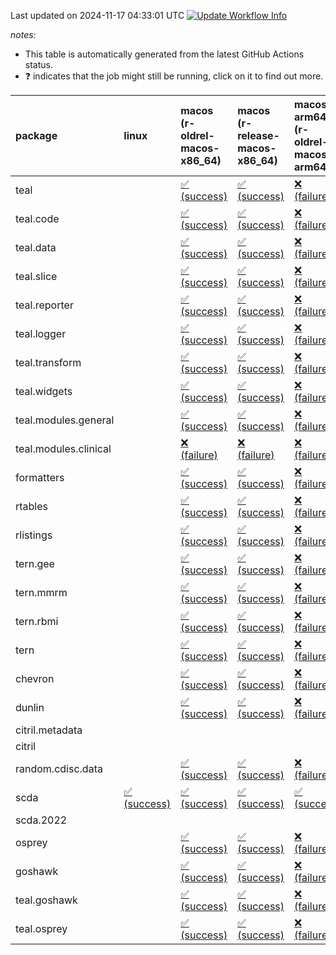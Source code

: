 Last updated on 2024-11-17 04:33:01 UTC [![Update Workflow
Info](https://github.com/averissimo/verdepcheck-status/actions/workflows/update.yaml/badge.svg)](https://github.com/averissimo/verdepcheck-status/actions/workflows/update.yaml)

*notes:*

-   This table is automatically generated from the latest GitHub Actions
    status.
-   ❓ indicates that the job might still be running, click on it to
    find out more.

<table style="width:100%;">
<colgroup>
<col style="width: 1%" />
<col style="width: 6%" />
<col style="width: 7%" />
<col style="width: 7%" />
<col style="width: 7%" />
<col style="width: 7%" />
<col style="width: 7%" />
<col style="width: 7%" />
<col style="width: 7%" />
<col style="width: 7%" />
<col style="width: 7%" />
<col style="width: 7%" />
<col style="width: 7%" />
<col style="width: 7%" />
</colgroup>
<thead>
<tr class="header">
<th style="text-align: left;">package</th>
<th style="text-align: left;">linux</th>
<th style="text-align: left;">macos (r-oldrel-macos-x86_64)</th>
<th style="text-align: left;">macos (r-release-macos-x86_64)</th>
<th style="text-align: left;">macos-arm64 (r-oldrel-macos-arm64)</th>
<th style="text-align: left;">macos-arm64 (r-release-macos-arm64)</th>
<th style="text-align: left;">nosuggests</th>
<th style="text-align: left;">ubuntu-clang</th>
<th style="text-align: left;">ubuntu-gcc12</th>
<th style="text-align: left;">ubuntu-next</th>
<th style="text-align: left;">ubuntu-release</th>
<th style="text-align: left;">windows (r-devel-windows-x86_64)</th>
<th style="text-align: left;">windows (r-oldrel-windows-x86_64)</th>
<th style="text-align: left;">windows (r-release-windows-x86_64)</th>
</tr>
</thead>
<tbody>
<tr class="odd">
<td style="text-align: left;">teal</td>
<td style="text-align: left;"></td>
<td
style="text-align: left;"><a href="https://github.com/insightsengineering/teal/actions/runs/11875707450/job/33093226869">✅
(success)</a></td>
<td
style="text-align: left;"><a href="https://github.com/insightsengineering/teal/actions/runs/11875707450/job/33093226512">✅
(success)</a></td>
<td
style="text-align: left;"><a href="https://github.com/insightsengineering/teal/actions/runs/11875707450/job/33093226764">❌
(failure)</a></td>
<td
style="text-align: left;"><a href="https://github.com/insightsengineering/teal/actions/runs/11875707450/job/33093226369">❌
(failure)</a></td>
<td
style="text-align: left;"><a href="https://github.com/insightsengineering/teal/actions/runs/11875707450/job/33093227269">❌
(failure)</a></td>
<td
style="text-align: left;"><a href="https://github.com/insightsengineering/teal/actions/runs/11875707450/job/33093226278">❌
(failure)</a></td>
<td
style="text-align: left;"><a href="https://github.com/insightsengineering/teal/actions/runs/11875707450/job/33093226440">❌
(failure)</a></td>
<td
style="text-align: left;"><a href="https://github.com/insightsengineering/teal/actions/runs/11875707450/job/33093226707">✅
(success)</a></td>
<td
style="text-align: left;"><a href="https://github.com/insightsengineering/teal/actions/runs/11875707450/job/33093226818">✅
(success)</a></td>
<td
style="text-align: left;"><a href="https://github.com/insightsengineering/teal/actions/runs/11875707450/job/33093226115">✅
(success)</a></td>
<td
style="text-align: left;"><a href="https://github.com/insightsengineering/teal/actions/runs/11875707450/job/33093227125">✅
(success)</a></td>
<td
style="text-align: left;"><a href="https://github.com/insightsengineering/teal/actions/runs/11875707450/job/33093226650">✅
(success)</a></td>
</tr>
<tr class="even">
<td style="text-align: left;">teal.code</td>
<td style="text-align: left;"></td>
<td
style="text-align: left;"><a href="https://github.com/insightsengineering/teal.code/actions/runs/11875717062/job/33093248725">✅
(success)</a></td>
<td
style="text-align: left;"><a href="https://github.com/insightsengineering/teal.code/actions/runs/11875717062/job/33093248160">✅
(success)</a></td>
<td
style="text-align: left;"><a href="https://github.com/insightsengineering/teal.code/actions/runs/11875717062/job/33093248621">❌
(failure)</a></td>
<td
style="text-align: left;"><a href="https://github.com/insightsengineering/teal.code/actions/runs/11875717062/job/33093247955">❌
(failure)</a></td>
<td
style="text-align: left;"><a href="https://github.com/insightsengineering/teal.code/actions/runs/11875717062/job/33093249305">✅
(success)</a></td>
<td
style="text-align: left;"><a href="https://github.com/insightsengineering/teal.code/actions/runs/11875717062/job/33093247713">✅
(success)</a></td>
<td
style="text-align: left;"><a href="https://github.com/insightsengineering/teal.code/actions/runs/11875717062/job/33093248062">✅
(success)</a></td>
<td
style="text-align: left;"><a href="https://github.com/insightsengineering/teal.code/actions/runs/11875717062/job/33093248540">✅
(success)</a></td>
<td
style="text-align: left;"><a href="https://github.com/insightsengineering/teal.code/actions/runs/11875717062/job/33093248827">✅
(success)</a></td>
<td
style="text-align: left;"><a href="https://github.com/insightsengineering/teal.code/actions/runs/11875717062/job/33093247484">✅
(success)</a></td>
<td
style="text-align: left;"><a href="https://github.com/insightsengineering/teal.code/actions/runs/11875717062/job/33093249198">✅
(success)</a></td>
<td
style="text-align: left;"><a href="https://github.com/insightsengineering/teal.code/actions/runs/11875717062/job/33093248398">✅
(success)</a></td>
</tr>
<tr class="odd">
<td style="text-align: left;">teal.data</td>
<td style="text-align: left;"></td>
<td
style="text-align: left;"><a href="https://github.com/insightsengineering/teal.data/actions/runs/11875710369/job/33093233336">✅
(success)</a></td>
<td
style="text-align: left;"><a href="https://github.com/insightsengineering/teal.data/actions/runs/11875710369/job/33093232721">✅
(success)</a></td>
<td
style="text-align: left;"><a href="https://github.com/insightsengineering/teal.data/actions/runs/11875710369/job/33093233069">❌
(failure)</a></td>
<td
style="text-align: left;"><a href="https://github.com/insightsengineering/teal.data/actions/runs/11875710369/job/33093232535">❌
(failure)</a></td>
<td
style="text-align: left;"><a href="https://github.com/insightsengineering/teal.data/actions/runs/11875710369/job/33093233407">✅
(success)</a></td>
<td
style="text-align: left;"><a href="https://github.com/insightsengineering/teal.data/actions/runs/11875710369/job/33093231982">✅
(success)</a></td>
<td
style="text-align: left;"><a href="https://github.com/insightsengineering/teal.data/actions/runs/11875710369/job/33093232320">✅
(success)</a></td>
<td
style="text-align: left;"><a href="https://github.com/insightsengineering/teal.data/actions/runs/11875710369/job/33093232818">✅
(success)</a></td>
<td
style="text-align: left;"><a href="https://github.com/insightsengineering/teal.data/actions/runs/11875710369/job/33093232971">✅
(success)</a></td>
<td
style="text-align: left;"><a href="https://github.com/insightsengineering/teal.data/actions/runs/11875710369/job/33093232244">✅
(success)</a></td>
<td
style="text-align: left;"><a href="https://github.com/insightsengineering/teal.data/actions/runs/11875710369/job/33093233479">✅
(success)</a></td>
<td
style="text-align: left;"><a href="https://github.com/insightsengineering/teal.data/actions/runs/11875710369/job/33093232886">✅
(success)</a></td>
</tr>
<tr class="even">
<td style="text-align: left;">teal.slice</td>
<td style="text-align: left;"></td>
<td
style="text-align: left;"><a href="https://github.com/insightsengineering/teal.slice/actions/runs/11875714213/job/33093243134">✅
(success)</a></td>
<td
style="text-align: left;"><a href="https://github.com/insightsengineering/teal.slice/actions/runs/11875714213/job/33093242704">✅
(success)</a></td>
<td
style="text-align: left;"><a href="https://github.com/insightsengineering/teal.slice/actions/runs/11875714213/job/33093242999">❌
(failure)</a></td>
<td
style="text-align: left;"><a href="https://github.com/insightsengineering/teal.slice/actions/runs/11875714213/job/33093242511">❌
(failure)</a></td>
<td
style="text-align: left;"><a href="https://github.com/insightsengineering/teal.slice/actions/runs/11875714213/job/33093243201">❌
(failure)</a></td>
<td
style="text-align: left;"><a href="https://github.com/insightsengineering/teal.slice/actions/runs/11875714213/job/33093242004">❌
(failure)</a></td>
<td
style="text-align: left;"><a href="https://github.com/insightsengineering/teal.slice/actions/runs/11875714213/job/33093242424">❌
(failure)</a></td>
<td
style="text-align: left;"><a href="https://github.com/insightsengineering/teal.slice/actions/runs/11875714213/job/33093242776">✅
(success)</a></td>
<td
style="text-align: left;"><a href="https://github.com/insightsengineering/teal.slice/actions/runs/11875714213/job/33093242928">✅
(success)</a></td>
<td
style="text-align: left;"><a href="https://github.com/insightsengineering/teal.slice/actions/runs/11875714213/job/33093242324">❌
(failure)</a></td>
<td
style="text-align: left;"><a href="https://github.com/insightsengineering/teal.slice/actions/runs/11875714213/job/33093243249">❌
(failure)</a></td>
<td
style="text-align: left;"><a href="https://github.com/insightsengineering/teal.slice/actions/runs/11875714213/job/33093242861">❌
(failure)</a></td>
</tr>
<tr class="odd">
<td style="text-align: left;">teal.reporter</td>
<td style="text-align: left;"></td>
<td
style="text-align: left;"><a href="https://github.com/insightsengineering/teal.reporter/actions/runs/11875711184/job/33093234637">✅
(success)</a></td>
<td
style="text-align: left;"><a href="https://github.com/insightsengineering/teal.reporter/actions/runs/11875711184/job/33093234322">✅
(success)</a></td>
<td
style="text-align: left;"><a href="https://github.com/insightsengineering/teal.reporter/actions/runs/11875711184/job/33093234545">❌
(failure)</a></td>
<td
style="text-align: left;"><a href="https://github.com/insightsengineering/teal.reporter/actions/runs/11875711184/job/33093234216">❌
(failure)</a></td>
<td
style="text-align: left;"><a href="https://github.com/insightsengineering/teal.reporter/actions/runs/11875711184/job/33093234599">✅
(success)</a></td>
<td
style="text-align: left;"><a href="https://github.com/insightsengineering/teal.reporter/actions/runs/11875711184/job/33093233728">✅
(success)</a></td>
<td
style="text-align: left;"><a href="https://github.com/insightsengineering/teal.reporter/actions/runs/11875711184/job/33093233964">✅
(success)</a></td>
<td
style="text-align: left;"><a href="https://github.com/insightsengineering/teal.reporter/actions/runs/11875711184/job/33093234277">✅
(success)</a></td>
<td
style="text-align: left;"><a href="https://github.com/insightsengineering/teal.reporter/actions/runs/11875711184/job/33093234367">✅
(success)</a></td>
<td
style="text-align: left;"><a href="https://github.com/insightsengineering/teal.reporter/actions/runs/11875711184/job/33093234073">✅
(success)</a></td>
<td
style="text-align: left;"><a href="https://github.com/insightsengineering/teal.reporter/actions/runs/11875711184/job/33093234753">✅
(success)</a></td>
<td
style="text-align: left;"><a href="https://github.com/insightsengineering/teal.reporter/actions/runs/11875711184/job/33093234434">✅
(success)</a></td>
</tr>
<tr class="even">
<td style="text-align: left;">teal.logger</td>
<td style="text-align: left;"></td>
<td
style="text-align: left;"><a href="https://github.com/insightsengineering/teal.logger/actions/runs/11875707980/job/33093227647">✅
(success)</a></td>
<td
style="text-align: left;"><a href="https://github.com/insightsengineering/teal.logger/actions/runs/11875707980/job/33093227365">✅
(success)</a></td>
<td
style="text-align: left;"><a href="https://github.com/insightsengineering/teal.logger/actions/runs/11875707980/job/33093227553">❌
(failure)</a></td>
<td
style="text-align: left;"><a href="https://github.com/insightsengineering/teal.logger/actions/runs/11875707980/job/33093227250">❌
(failure)</a></td>
<td
style="text-align: left;"><a href="https://github.com/insightsengineering/teal.logger/actions/runs/11875707980/job/33093227856">✅
(success)</a></td>
<td
style="text-align: left;"><a href="https://github.com/insightsengineering/teal.logger/actions/runs/11875707980/job/33093227187">✅
(success)</a></td>
<td
style="text-align: left;"><a href="https://github.com/insightsengineering/teal.logger/actions/runs/11875707980/job/33093227307">✅
(success)</a></td>
<td
style="text-align: left;"><a href="https://github.com/insightsengineering/teal.logger/actions/runs/11875707980/job/33093227504">✅
(success)</a></td>
<td
style="text-align: left;"><a href="https://github.com/insightsengineering/teal.logger/actions/runs/11875707980/job/33093227590">✅
(success)</a></td>
<td
style="text-align: left;"><a href="https://github.com/insightsengineering/teal.logger/actions/runs/11875707980/job/33093227017">✅
(success)</a></td>
<td
style="text-align: left;"><a href="https://github.com/insightsengineering/teal.logger/actions/runs/11875707980/job/33093227782">✅
(success)</a></td>
<td
style="text-align: left;"><a href="https://github.com/insightsengineering/teal.logger/actions/runs/11875707980/job/33093227461">✅
(success)</a></td>
</tr>
<tr class="odd">
<td style="text-align: left;">teal.transform</td>
<td style="text-align: left;"></td>
<td
style="text-align: left;"><a href="https://github.com/insightsengineering/teal.transform/actions/runs/11875711755/job/33093236591">✅
(success)</a></td>
<td
style="text-align: left;"><a href="https://github.com/insightsengineering/teal.transform/actions/runs/11875711755/job/33093236263">✅
(success)</a></td>
<td
style="text-align: left;"><a href="https://github.com/insightsengineering/teal.transform/actions/runs/11875711755/job/33093236442">❌
(failure)</a></td>
<td
style="text-align: left;"><a href="https://github.com/insightsengineering/teal.transform/actions/runs/11875711755/job/33093236173">❌
(failure)</a></td>
<td
style="text-align: left;"><a href="https://github.com/insightsengineering/teal.transform/actions/runs/11875711755/job/33093236528">✅
(success)</a></td>
<td
style="text-align: left;"><a href="https://github.com/insightsengineering/teal.transform/actions/runs/11875711755/job/33093235896">✅
(success)</a></td>
<td
style="text-align: left;"><a href="https://github.com/insightsengineering/teal.transform/actions/runs/11875711755/job/33093236119">✅
(success)</a></td>
<td
style="text-align: left;"><a href="https://github.com/insightsengineering/teal.transform/actions/runs/11875711755/job/33093236299">✅
(success)</a></td>
<td
style="text-align: left;"><a href="https://github.com/insightsengineering/teal.transform/actions/runs/11875711755/job/33093236384">✅
(success)</a></td>
<td
style="text-align: left;"><a href="https://github.com/insightsengineering/teal.transform/actions/runs/11875711755/job/33093236068">✅
(success)</a></td>
<td
style="text-align: left;"><a href="https://github.com/insightsengineering/teal.transform/actions/runs/11875711755/job/33093236641">✅
(success)</a></td>
<td
style="text-align: left;"><a href="https://github.com/insightsengineering/teal.transform/actions/runs/11875711755/job/33093236347">✅
(success)</a></td>
</tr>
<tr class="even">
<td style="text-align: left;">teal.widgets</td>
<td style="text-align: left;"></td>
<td
style="text-align: left;"><a href="https://github.com/insightsengineering/teal.widgets/actions/runs/11875719502/job/33093274385">✅
(success)</a></td>
<td
style="text-align: left;"><a href="https://github.com/insightsengineering/teal.widgets/actions/runs/11875719502/job/33093273704">✅
(success)</a></td>
<td
style="text-align: left;"><a href="https://github.com/insightsengineering/teal.widgets/actions/runs/11875719502/job/33093274177">❌
(failure)</a></td>
<td
style="text-align: left;"><a href="https://github.com/insightsengineering/teal.widgets/actions/runs/11875719502/job/33093273526">❌
(failure)</a></td>
<td
style="text-align: left;"><a href="https://github.com/insightsengineering/teal.widgets/actions/runs/11875719502/job/33093274762">✅
(success)</a></td>
<td
style="text-align: left;"><a href="https://github.com/insightsengineering/teal.widgets/actions/runs/11875719502/job/33093273619">✅
(success)</a></td>
<td
style="text-align: left;"><a href="https://github.com/insightsengineering/teal.widgets/actions/runs/11875719502/job/33093273803">✅
(success)</a></td>
<td
style="text-align: left;"><a href="https://github.com/insightsengineering/teal.widgets/actions/runs/11875719502/job/33093274291">✅
(success)</a></td>
<td
style="text-align: left;"><a href="https://github.com/insightsengineering/teal.widgets/actions/runs/11875719502/job/33093274477">✅
(success)</a></td>
<td
style="text-align: left;"><a href="https://github.com/insightsengineering/teal.widgets/actions/runs/11875719502/job/33093273277">✅
(success)</a></td>
<td
style="text-align: left;"><a href="https://github.com/insightsengineering/teal.widgets/actions/runs/11875719502/job/33093274573">✅
(success)</a></td>
<td
style="text-align: left;"><a href="https://github.com/insightsengineering/teal.widgets/actions/runs/11875719502/job/33093273975">✅
(success)</a></td>
</tr>
<tr class="odd">
<td style="text-align: left;">teal.modules.general</td>
<td style="text-align: left;"></td>
<td
style="text-align: left;"><a href="https://github.com/insightsengineering/teal.modules.general/actions/runs/11875707467/job/33093226952">✅
(success)</a></td>
<td
style="text-align: left;"><a href="https://github.com/insightsengineering/teal.modules.general/actions/runs/11875707467/job/33093226648">✅
(success)</a></td>
<td
style="text-align: left;"><a href="https://github.com/insightsengineering/teal.modules.general/actions/runs/11875707467/job/33093226836">❌
(failure)</a></td>
<td
style="text-align: left;"><a href="https://github.com/insightsengineering/teal.modules.general/actions/runs/11875707467/job/33093226533">❌
(failure)</a></td>
<td
style="text-align: left;"><a href="https://github.com/insightsengineering/teal.modules.general/actions/runs/11875707467/job/33093227114">✅
(success)</a></td>
<td
style="text-align: left;"><a href="https://github.com/insightsengineering/teal.modules.general/actions/runs/11875707467/job/33093226478">✅
(success)</a></td>
<td
style="text-align: left;"><a href="https://github.com/insightsengineering/teal.modules.general/actions/runs/11875707467/job/33093226597">✅
(success)</a></td>
<td
style="text-align: left;"><a href="https://github.com/insightsengineering/teal.modules.general/actions/runs/11875707467/job/33093226796">✅
(success)</a></td>
<td
style="text-align: left;"><a href="https://github.com/insightsengineering/teal.modules.general/actions/runs/11875707467/job/33093226884">✅
(success)</a></td>
<td
style="text-align: left;"><a href="https://github.com/insightsengineering/teal.modules.general/actions/runs/11875707467/job/33093226316">✅
(success)</a></td>
<td
style="text-align: left;"><a href="https://github.com/insightsengineering/teal.modules.general/actions/runs/11875707467/job/33093227070">✅
(success)</a></td>
<td
style="text-align: left;"><a href="https://github.com/insightsengineering/teal.modules.general/actions/runs/11875707467/job/33093226744">✅
(success)</a></td>
</tr>
<tr class="even">
<td style="text-align: left;">teal.modules.clinical</td>
<td style="text-align: left;"></td>
<td
style="text-align: left;"><a href="https://github.com/insightsengineering/teal.modules.clinical/actions/runs/11875715833/job/33093245588">❌
(failure)</a></td>
<td
style="text-align: left;"><a href="https://github.com/insightsengineering/teal.modules.clinical/actions/runs/11875715833/job/33093245263">❌
(failure)</a></td>
<td
style="text-align: left;"><a href="https://github.com/insightsengineering/teal.modules.clinical/actions/runs/11875715833/job/33093245460">❌
(failure)</a></td>
<td
style="text-align: left;"><a href="https://github.com/insightsengineering/teal.modules.clinical/actions/runs/11875715833/job/33093245146">❌
(failure)</a></td>
<td
style="text-align: left;"><a href="https://github.com/insightsengineering/teal.modules.clinical/actions/runs/11875715833/job/33093245647">❌
(failure)</a></td>
<td
style="text-align: left;"><a href="https://github.com/insightsengineering/teal.modules.clinical/actions/runs/11875715833/job/33093244894">❌
(failure)</a></td>
<td
style="text-align: left;"><a href="https://github.com/insightsengineering/teal.modules.clinical/actions/runs/11875715833/job/33093245088">❌
(failure)</a></td>
<td
style="text-align: left;"><a href="https://github.com/insightsengineering/teal.modules.clinical/actions/runs/11875715833/job/33093245311">❌
(failure)</a></td>
<td
style="text-align: left;"><a href="https://github.com/insightsengineering/teal.modules.clinical/actions/runs/11875715833/job/33093245413">❌
(failure)</a></td>
<td
style="text-align: left;"><a href="https://github.com/insightsengineering/teal.modules.clinical/actions/runs/11875715833/job/33093245031">❌
(failure)</a></td>
<td
style="text-align: left;"><a href="https://github.com/insightsengineering/teal.modules.clinical/actions/runs/11875715833/job/33093245779">❌
(failure)</a></td>
<td
style="text-align: left;"><a href="https://github.com/insightsengineering/teal.modules.clinical/actions/runs/11875715833/job/33093245367">❌
(failure)</a></td>
</tr>
<tr class="odd">
<td style="text-align: left;">formatters</td>
<td style="text-align: left;"></td>
<td
style="text-align: left;"><a href="https://github.com/insightsengineering/formatters/actions/runs/11875714955/job/33093243799">✅
(success)</a></td>
<td
style="text-align: left;"><a href="https://github.com/insightsengineering/formatters/actions/runs/11875714955/job/33093243487">✅
(success)</a></td>
<td
style="text-align: left;"><a href="https://github.com/insightsengineering/formatters/actions/runs/11875714955/job/33093243697">❌
(failure)</a></td>
<td
style="text-align: left;"><a href="https://github.com/insightsengineering/formatters/actions/runs/11875714955/job/33093243393">❌
(failure)</a></td>
<td
style="text-align: left;"><a href="https://github.com/insightsengineering/formatters/actions/runs/11875714955/job/33093243934">✅
(success)</a></td>
<td
style="text-align: left;"><a href="https://github.com/insightsengineering/formatters/actions/runs/11875714955/job/33093243340">✅
(success)</a></td>
<td
style="text-align: left;"><a href="https://github.com/insightsengineering/formatters/actions/runs/11875714955/job/33093243439">✅
(success)</a></td>
<td
style="text-align: left;"><a href="https://github.com/insightsengineering/formatters/actions/runs/11875714955/job/33093243655">✅
(success)</a></td>
<td
style="text-align: left;"><a href="https://github.com/insightsengineering/formatters/actions/runs/11875714955/job/33093243747">✅
(success)</a></td>
<td
style="text-align: left;"><a href="https://github.com/insightsengineering/formatters/actions/runs/11875714955/job/33093243170">✅
(success)</a></td>
<td
style="text-align: left;"><a href="https://github.com/insightsengineering/formatters/actions/runs/11875714955/job/33093243885">✅
(success)</a></td>
<td
style="text-align: left;"><a href="https://github.com/insightsengineering/formatters/actions/runs/11875714955/job/33093243602">✅
(success)</a></td>
</tr>
<tr class="even">
<td style="text-align: left;">rtables</td>
<td style="text-align: left;"></td>
<td
style="text-align: left;"><a href="https://github.com/insightsengineering/rtables/actions/runs/11875707860/job/33093227822">✅
(success)</a></td>
<td
style="text-align: left;"><a href="https://github.com/insightsengineering/rtables/actions/runs/11875707860/job/33093227481">✅
(success)</a></td>
<td
style="text-align: left;"><a href="https://github.com/insightsengineering/rtables/actions/runs/11875707860/job/33093227732">❌
(failure)</a></td>
<td
style="text-align: left;"><a href="https://github.com/insightsengineering/rtables/actions/runs/11875707860/job/33093227434">❌
(failure)</a></td>
<td
style="text-align: left;"><a href="https://github.com/insightsengineering/rtables/actions/runs/11875707860/job/33093227945">❌
(failure)</a></td>
<td
style="text-align: left;"><a href="https://github.com/insightsengineering/rtables/actions/runs/11875707860/job/33093227384">✅
(success)</a></td>
<td
style="text-align: left;"><a href="https://github.com/insightsengineering/rtables/actions/runs/11875707860/job/33093227527">✅
(success)</a></td>
<td
style="text-align: left;"><a href="https://github.com/insightsengineering/rtables/actions/runs/11875707860/job/33093227678">✅
(success)</a></td>
<td
style="text-align: left;"><a href="https://github.com/insightsengineering/rtables/actions/runs/11875707860/job/33093227777">✅
(success)</a></td>
<td
style="text-align: left;"><a href="https://github.com/insightsengineering/rtables/actions/runs/11875707860/job/33093227222">✅
(success)</a></td>
<td
style="text-align: left;"><a href="https://github.com/insightsengineering/rtables/actions/runs/11875707860/job/33093227904">✅
(success)</a></td>
<td
style="text-align: left;"><a href="https://github.com/insightsengineering/rtables/actions/runs/11875707860/job/33093227630">✅
(success)</a></td>
</tr>
<tr class="odd">
<td style="text-align: left;">rlistings</td>
<td style="text-align: left;"></td>
<td
style="text-align: left;"><a href="https://github.com/insightsengineering/rlistings/actions/runs/11875711260/job/33093234618">✅
(success)</a></td>
<td
style="text-align: left;"><a href="https://github.com/insightsengineering/rlistings/actions/runs/11875711260/job/33093234286">✅
(success)</a></td>
<td
style="text-align: left;"><a href="https://github.com/insightsengineering/rlistings/actions/runs/11875711260/job/33093234505">❌
(failure)</a></td>
<td
style="text-align: left;"><a href="https://github.com/insightsengineering/rlistings/actions/runs/11875711260/job/33093234155">❌
(failure)</a></td>
<td
style="text-align: left;"><a href="https://github.com/insightsengineering/rlistings/actions/runs/11875711260/job/33093234788">✅
(success)</a></td>
<td
style="text-align: left;"><a href="https://github.com/insightsengineering/rlistings/actions/runs/11875711260/job/33093234083">✅
(success)</a></td>
<td
style="text-align: left;"><a href="https://github.com/insightsengineering/rlistings/actions/runs/11875711260/job/33093234225">✅
(success)</a></td>
<td
style="text-align: left;"><a href="https://github.com/insightsengineering/rlistings/actions/runs/11875711260/job/33093234466">✅
(success)</a></td>
<td
style="text-align: left;"><a href="https://github.com/insightsengineering/rlistings/actions/runs/11875711260/job/33093234560">✅
(success)</a></td>
<td
style="text-align: left;"><a href="https://github.com/insightsengineering/rlistings/actions/runs/11875711260/job/33093233846">✅
(success)</a></td>
<td
style="text-align: left;"><a href="https://github.com/insightsengineering/rlistings/actions/runs/11875711260/job/33093234733">✅
(success)</a></td>
<td
style="text-align: left;"><a href="https://github.com/insightsengineering/rlistings/actions/runs/11875711260/job/33093234409">✅
(success)</a></td>
</tr>
<tr class="even">
<td style="text-align: left;">tern.gee</td>
<td style="text-align: left;"></td>
<td
style="text-align: left;"><a href="https://github.com/insightsengineering/tern.gee/actions/runs/11875715239/job/33093243975">✅
(success)</a></td>
<td
style="text-align: left;"><a href="https://github.com/insightsengineering/tern.gee/actions/runs/11875715239/job/33093243517">✅
(success)</a></td>
<td
style="text-align: left;"><a href="https://github.com/insightsengineering/tern.gee/actions/runs/11875715239/job/33093243820">❌
(failure)</a></td>
<td
style="text-align: left;"><a href="https://github.com/insightsengineering/tern.gee/actions/runs/11875715239/job/33093243341">❌
(failure)</a></td>
<td
style="text-align: left;"><a href="https://github.com/insightsengineering/tern.gee/actions/runs/11875715239/job/33093244123">✅
(success)</a></td>
<td
style="text-align: left;"><a href="https://github.com/insightsengineering/tern.gee/actions/runs/11875715239/job/33093243208">✅
(success)</a></td>
<td
style="text-align: left;"><a href="https://github.com/insightsengineering/tern.gee/actions/runs/11875715239/job/33093243385">✅
(success)</a></td>
<td
style="text-align: left;"><a href="https://github.com/insightsengineering/tern.gee/actions/runs/11875715239/job/33093243772">✅
(success)</a></td>
<td
style="text-align: left;"><a href="https://github.com/insightsengineering/tern.gee/actions/runs/11875715239/job/33093243930">✅
(success)</a></td>
<td
style="text-align: left;"><a href="https://github.com/insightsengineering/tern.gee/actions/runs/11875715239/job/33093242948">✅
(success)</a></td>
<td
style="text-align: left;"><a href="https://github.com/insightsengineering/tern.gee/actions/runs/11875715239/job/33093244072">✅
(success)</a></td>
<td
style="text-align: left;"><a href="https://github.com/insightsengineering/tern.gee/actions/runs/11875715239/job/33093243712">✅
(success)</a></td>
</tr>
<tr class="odd">
<td style="text-align: left;">tern.mmrm</td>
<td style="text-align: left;"></td>
<td
style="text-align: left;"><a href="https://github.com/insightsengineering/tern.mmrm/actions/runs/11875720227/job/33093278084">✅
(success)</a></td>
<td
style="text-align: left;"><a href="https://github.com/insightsengineering/tern.mmrm/actions/runs/11875720227/job/33093277711">✅
(success)</a></td>
<td
style="text-align: left;"><a href="https://github.com/insightsengineering/tern.mmrm/actions/runs/11875720227/job/33093277943">❌
(failure)</a></td>
<td
style="text-align: left;"><a href="https://github.com/insightsengineering/tern.mmrm/actions/runs/11875720227/job/33093277608">❌
(failure)</a></td>
<td
style="text-align: left;"><a href="https://github.com/insightsengineering/tern.mmrm/actions/runs/11875720227/job/33093278160">✅
(success)</a></td>
<td
style="text-align: left;"><a href="https://github.com/insightsengineering/tern.mmrm/actions/runs/11875720227/job/33093277317">✅
(success)</a></td>
<td
style="text-align: left;"><a href="https://github.com/insightsengineering/tern.mmrm/actions/runs/11875720227/job/33093277557">✅
(success)</a></td>
<td
style="text-align: left;"><a href="https://github.com/insightsengineering/tern.mmrm/actions/runs/11875720227/job/33093277770">✅
(success)</a></td>
<td
style="text-align: left;"><a href="https://github.com/insightsengineering/tern.mmrm/actions/runs/11875720227/job/33093277894">✅
(success)</a></td>
<td
style="text-align: left;"><a href="https://github.com/insightsengineering/tern.mmrm/actions/runs/11875720227/job/33093277508">✅
(success)</a></td>
<td
style="text-align: left;"><a href="https://github.com/insightsengineering/tern.mmrm/actions/runs/11875720227/job/33093278217">✅
(success)</a></td>
<td
style="text-align: left;"><a href="https://github.com/insightsengineering/tern.mmrm/actions/runs/11875720227/job/33093277838">✅
(success)</a></td>
</tr>
<tr class="even">
<td style="text-align: left;">tern.rbmi</td>
<td style="text-align: left;"></td>
<td
style="text-align: left;"><a href="https://github.com/insightsengineering/tern.rbmi/actions/runs/11875714501/job/33093242558">✅
(success)</a></td>
<td
style="text-align: left;"><a href="https://github.com/insightsengineering/tern.rbmi/actions/runs/11875714501/job/33093241849">✅
(success)</a></td>
<td
style="text-align: left;"><a href="https://github.com/insightsengineering/tern.rbmi/actions/runs/11875714501/job/33093242418">❌
(failure)</a></td>
<td
style="text-align: left;"><a href="https://github.com/insightsengineering/tern.rbmi/actions/runs/11875714501/job/33093241549">❌
(failure)</a></td>
<td
style="text-align: left;"><a href="https://github.com/insightsengineering/tern.rbmi/actions/runs/11875714501/job/33093242487">✅
(success)</a></td>
<td
style="text-align: left;"><a href="https://github.com/insightsengineering/tern.rbmi/actions/runs/11875714501/job/33093240937">✅
(success)</a></td>
<td
style="text-align: left;"><a href="https://github.com/insightsengineering/tern.rbmi/actions/runs/11875714501/job/33093241233">✅
(success)</a></td>
<td
style="text-align: left;"><a href="https://github.com/insightsengineering/tern.rbmi/actions/runs/11875714501/job/33093241954">✅
(success)</a></td>
<td
style="text-align: left;"><a href="https://github.com/insightsengineering/tern.rbmi/actions/runs/11875714501/job/33093242248">✅
(success)</a></td>
<td
style="text-align: left;"><a href="https://github.com/insightsengineering/tern.rbmi/actions/runs/11875714501/job/33093241342">✅
(success)</a></td>
<td
style="text-align: left;"><a href="https://github.com/insightsengineering/tern.rbmi/actions/runs/11875714501/job/33093242756">✅
(success)</a></td>
<td
style="text-align: left;"><a href="https://github.com/insightsengineering/tern.rbmi/actions/runs/11875714501/job/33093242160">✅
(success)</a></td>
</tr>
<tr class="odd">
<td style="text-align: left;">tern</td>
<td style="text-align: left;"></td>
<td
style="text-align: left;"><a href="https://github.com/insightsengineering/tern/actions/runs/11875711473/job/33093235657">✅
(success)</a></td>
<td
style="text-align: left;"><a href="https://github.com/insightsengineering/tern/actions/runs/11875711473/job/33093235261">✅
(success)</a></td>
<td
style="text-align: left;"><a href="https://github.com/insightsengineering/tern/actions/runs/11875711473/job/33093235547">❌
(failure)</a></td>
<td
style="text-align: left;"><a href="https://github.com/insightsengineering/tern/actions/runs/11875711473/job/33093235111">❌
(failure)</a></td>
<td
style="text-align: left;"><a href="https://github.com/insightsengineering/tern/actions/runs/11875711473/job/33093235979">✅
(success)</a></td>
<td
style="text-align: left;"><a href="https://github.com/insightsengineering/tern/actions/runs/11875711473/job/33093235194">✅
(success)</a></td>
<td
style="text-align: left;"><a href="https://github.com/insightsengineering/tern/actions/runs/11875711473/job/33093235316">✅
(success)</a></td>
<td
style="text-align: left;"><a href="https://github.com/insightsengineering/tern/actions/runs/11875711473/job/33093235601">✅
(success)</a></td>
<td
style="text-align: left;"><a href="https://github.com/insightsengineering/tern/actions/runs/11875711473/job/33093235718">✅
(success)</a></td>
<td
style="text-align: left;"><a href="https://github.com/insightsengineering/tern/actions/runs/11875711473/job/33093234877">✅
(success)</a></td>
<td
style="text-align: left;"><a href="https://github.com/insightsengineering/tern/actions/runs/11875711473/job/33093235797">✅
(success)</a></td>
<td
style="text-align: left;"><a href="https://github.com/insightsengineering/tern/actions/runs/11875711473/job/33093235397">✅
(success)</a></td>
</tr>
<tr class="even">
<td style="text-align: left;">chevron</td>
<td style="text-align: left;"></td>
<td
style="text-align: left;"><a href="https://github.com/insightsengineering/chevron/actions/runs/11875716179/job/33093246280">✅
(success)</a></td>
<td
style="text-align: left;"><a href="https://github.com/insightsengineering/chevron/actions/runs/11875716179/job/33093245953">✅
(success)</a></td>
<td
style="text-align: left;"><a href="https://github.com/insightsengineering/chevron/actions/runs/11875716179/job/33093246175">❌
(failure)</a></td>
<td
style="text-align: left;"><a href="https://github.com/insightsengineering/chevron/actions/runs/11875716179/job/33093245855">❌
(failure)</a></td>
<td
style="text-align: left;"><a href="https://github.com/insightsengineering/chevron/actions/runs/11875716179/job/33093246337">✅
(success)</a></td>
<td
style="text-align: left;"><a href="https://github.com/insightsengineering/chevron/actions/runs/11875716179/job/33093245550">✅
(success)</a></td>
<td
style="text-align: left;"><a href="https://github.com/insightsengineering/chevron/actions/runs/11875716179/job/33093245788">✅
(success)</a></td>
<td
style="text-align: left;"><a href="https://github.com/insightsengineering/chevron/actions/runs/11875716179/job/33093246007">✅
(success)</a></td>
<td
style="text-align: left;"><a href="https://github.com/insightsengineering/chevron/actions/runs/11875716179/job/33093246132">✅
(success)</a></td>
<td
style="text-align: left;"><a href="https://github.com/insightsengineering/chevron/actions/runs/11875716179/job/33093245716">✅
(success)</a></td>
<td
style="text-align: left;"><a href="https://github.com/insightsengineering/chevron/actions/runs/11875716179/job/33093246395">✅
(success)</a></td>
<td
style="text-align: left;"><a href="https://github.com/insightsengineering/chevron/actions/runs/11875716179/job/33093246073">✅
(success)</a></td>
</tr>
<tr class="odd">
<td style="text-align: left;">dunlin</td>
<td style="text-align: left;"></td>
<td
style="text-align: left;"><a href="https://github.com/insightsengineering/dunlin/actions/runs/11875716540/job/33093246833">✅
(success)</a></td>
<td
style="text-align: left;"><a href="https://github.com/insightsengineering/dunlin/actions/runs/11875716540/job/33093246433">✅
(success)</a></td>
<td
style="text-align: left;"><a href="https://github.com/insightsengineering/dunlin/actions/runs/11875716540/job/33093246707">❌
(failure)</a></td>
<td
style="text-align: left;"><a href="https://github.com/insightsengineering/dunlin/actions/runs/11875716540/job/33093246301">❌
(failure)</a></td>
<td
style="text-align: left;"><a href="https://github.com/insightsengineering/dunlin/actions/runs/11875716540/job/33093247046">✅
(success)</a></td>
<td
style="text-align: left;"><a href="https://github.com/insightsengineering/dunlin/actions/runs/11875716540/job/33093246242">✅
(success)</a></td>
<td
style="text-align: left;"><a href="https://github.com/insightsengineering/dunlin/actions/runs/11875716540/job/33093246359">✅
(success)</a></td>
<td
style="text-align: left;"><a href="https://github.com/insightsengineering/dunlin/actions/runs/11875716540/job/33093246633">✅
(success)</a></td>
<td
style="text-align: left;"><a href="https://github.com/insightsengineering/dunlin/actions/runs/11875716540/job/33093246768">✅
(success)</a></td>
<td
style="text-align: left;"><a href="https://github.com/insightsengineering/dunlin/actions/runs/11875716540/job/33093246071">✅
(success)</a></td>
<td
style="text-align: left;"><a href="https://github.com/insightsengineering/dunlin/actions/runs/11875716540/job/33093246972">✅
(success)</a></td>
<td
style="text-align: left;"><a href="https://github.com/insightsengineering/dunlin/actions/runs/11875716540/job/33093246572">✅
(success)</a></td>
</tr>
<tr class="even">
<td style="text-align: left;">citril.metadata</td>
<td style="text-align: left;"></td>
<td style="text-align: left;"></td>
<td style="text-align: left;"></td>
<td style="text-align: left;"></td>
<td style="text-align: left;"></td>
<td style="text-align: left;"></td>
<td style="text-align: left;"></td>
<td style="text-align: left;"></td>
<td style="text-align: left;"></td>
<td style="text-align: left;"></td>
<td style="text-align: left;"></td>
<td style="text-align: left;"></td>
<td style="text-align: left;"></td>
</tr>
<tr class="odd">
<td style="text-align: left;">citril</td>
<td style="text-align: left;"></td>
<td style="text-align: left;"></td>
<td style="text-align: left;"></td>
<td style="text-align: left;"></td>
<td style="text-align: left;"></td>
<td style="text-align: left;"></td>
<td style="text-align: left;"></td>
<td style="text-align: left;"></td>
<td style="text-align: left;"></td>
<td style="text-align: left;"></td>
<td style="text-align: left;"></td>
<td style="text-align: left;"></td>
<td style="text-align: left;"></td>
</tr>
<tr class="even">
<td style="text-align: left;">random.cdisc.data</td>
<td style="text-align: left;"></td>
<td
style="text-align: left;"><a href="https://github.com/insightsengineering/random.cdisc.data/actions/runs/11875714084/job/33093240917">✅
(success)</a></td>
<td
style="text-align: left;"><a href="https://github.com/insightsengineering/random.cdisc.data/actions/runs/11875714084/job/33093240334">✅
(success)</a></td>
<td
style="text-align: left;"><a href="https://github.com/insightsengineering/random.cdisc.data/actions/runs/11875714084/job/33093240697">❌
(failure)</a></td>
<td
style="text-align: left;"><a href="https://github.com/insightsengineering/random.cdisc.data/actions/runs/11875714084/job/33093240184">❌
(failure)</a></td>
<td
style="text-align: left;"><a href="https://github.com/insightsengineering/random.cdisc.data/actions/runs/11875714084/job/33093241247">✅
(success)</a></td>
<td
style="text-align: left;"><a href="https://github.com/insightsengineering/random.cdisc.data/actions/runs/11875714084/job/33093240083">✅
(success)</a></td>
<td
style="text-align: left;"><a href="https://github.com/insightsengineering/random.cdisc.data/actions/runs/11875714084/job/33093240267">✅
(success)</a></td>
<td
style="text-align: left;"><a href="https://github.com/insightsengineering/random.cdisc.data/actions/runs/11875714084/job/33093240606">✅
(success)</a></td>
<td
style="text-align: left;"><a href="https://github.com/insightsengineering/random.cdisc.data/actions/runs/11875714084/job/33093240818">✅
(success)</a></td>
<td
style="text-align: left;"><a href="https://github.com/insightsengineering/random.cdisc.data/actions/runs/11875714084/job/33093239809">✅
(success)</a></td>
<td
style="text-align: left;"><a href="https://github.com/insightsengineering/random.cdisc.data/actions/runs/11875714084/job/33093241111">✅
(success)</a></td>
<td
style="text-align: left;"><a href="https://github.com/insightsengineering/random.cdisc.data/actions/runs/11875714084/job/33093240510">✅
(success)</a></td>
</tr>
<tr class="odd">
<td style="text-align: left;">scda</td>
<td
style="text-align: left;"><a href="https://github.com/insightsengineering/scda/actions/runs/10437595381/job/28903953758">✅
(success)</a></td>
<td
style="text-align: left;"><a href="https://github.com/insightsengineering/scda/actions/runs/10437595381/job/28903953430">✅
(success)</a></td>
<td
style="text-align: left;"><a href="https://github.com/insightsengineering/scda/actions/runs/10437595381/job/28903953031">✅
(success)</a></td>
<td
style="text-align: left;"><a href="https://github.com/insightsengineering/scda/actions/runs/10437595381/job/28903953278">✅
(success)</a></td>
<td
style="text-align: left;"><a href="https://github.com/insightsengineering/scda/actions/runs/10437595381/job/28903952896">✅
(success)</a></td>
<td
style="text-align: left;"><a href="https://github.com/insightsengineering/scda/actions/runs/10437595381/job/28903953675">❌
(failure)</a></td>
<td
style="text-align: left;"><a href="https://github.com/insightsengineering/scda/actions/runs/10437595381/job/28903952832">✅
(success)</a></td>
<td
style="text-align: left;"><a href="https://github.com/insightsengineering/scda/actions/runs/10437595381/job/28903952973">✅
(success)</a></td>
<td
style="text-align: left;"><a href="https://github.com/insightsengineering/scda/actions/runs/10437595381/job/28903953208">✅
(success)</a></td>
<td
style="text-align: left;"><a href="https://github.com/insightsengineering/scda/actions/runs/10437595381/job/28903953361">✅
(success)</a></td>
<td
style="text-align: left;"><a href="https://github.com/insightsengineering/scda/actions/runs/10437595381/job/28903952629">✅
(success)</a></td>
<td
style="text-align: left;"><a href="https://github.com/insightsengineering/scda/actions/runs/10437595381/job/28903953574">✅
(success)</a></td>
<td
style="text-align: left;"><a href="https://github.com/insightsengineering/scda/actions/runs/10437595381/job/28903953140">✅
(success)</a></td>
</tr>
<tr class="even">
<td style="text-align: left;">scda.2022</td>
<td style="text-align: left;"></td>
<td style="text-align: left;"></td>
<td style="text-align: left;"></td>
<td style="text-align: left;"></td>
<td style="text-align: left;"></td>
<td style="text-align: left;"></td>
<td style="text-align: left;"></td>
<td style="text-align: left;"></td>
<td style="text-align: left;"></td>
<td style="text-align: left;"></td>
<td style="text-align: left;"></td>
<td style="text-align: left;"></td>
<td style="text-align: left;"></td>
</tr>
<tr class="odd">
<td style="text-align: left;">osprey</td>
<td style="text-align: left;"></td>
<td
style="text-align: left;"><a href="https://github.com/insightsengineering/osprey/actions/runs/11875718390/job/33093259912">✅
(success)</a></td>
<td
style="text-align: left;"><a href="https://github.com/insightsengineering/osprey/actions/runs/11875718390/job/33093259340">✅
(success)</a></td>
<td
style="text-align: left;"><a href="https://github.com/insightsengineering/osprey/actions/runs/11875718390/job/33093259726">❌
(failure)</a></td>
<td
style="text-align: left;"><a href="https://github.com/insightsengineering/osprey/actions/runs/11875718390/job/33093259160">❌
(failure)</a></td>
<td
style="text-align: left;"><a href="https://github.com/insightsengineering/osprey/actions/runs/11875718390/job/33093260135">✅
(success)</a></td>
<td
style="text-align: left;"><a href="https://github.com/insightsengineering/osprey/actions/runs/11875718390/job/33093259063">✅
(success)</a></td>
<td
style="text-align: left;"><a href="https://github.com/insightsengineering/osprey/actions/runs/11875718390/job/33093259251">✅
(success)</a></td>
<td
style="text-align: left;"><a href="https://github.com/insightsengineering/osprey/actions/runs/11875718390/job/33093259656">✅
(success)</a></td>
<td
style="text-align: left;"><a href="https://github.com/insightsengineering/osprey/actions/runs/11875718390/job/33093259811">✅
(success)</a></td>
<td
style="text-align: left;"><a href="https://github.com/insightsengineering/osprey/actions/runs/11875718390/job/33093258818">✅
(success)</a></td>
<td
style="text-align: left;"><a href="https://github.com/insightsengineering/osprey/actions/runs/11875718390/job/33093260045">✅
(success)</a></td>
<td
style="text-align: left;"><a href="https://github.com/insightsengineering/osprey/actions/runs/11875718390/job/33093259564">✅
(success)</a></td>
</tr>
<tr class="even">
<td style="text-align: left;">goshawk</td>
<td style="text-align: left;"></td>
<td
style="text-align: left;"><a href="https://github.com/insightsengineering/goshawk/actions/runs/11875714505/job/33093242410">✅
(success)</a></td>
<td
style="text-align: left;"><a href="https://github.com/insightsengineering/goshawk/actions/runs/11875714505/job/33093241974">✅
(success)</a></td>
<td
style="text-align: left;"><a href="https://github.com/insightsengineering/goshawk/actions/runs/11875714505/job/33093242252">❌
(failure)</a></td>
<td
style="text-align: left;"><a href="https://github.com/insightsengineering/goshawk/actions/runs/11875714505/job/33093241779">❌
(failure)</a></td>
<td
style="text-align: left;"><a href="https://github.com/insightsengineering/goshawk/actions/runs/11875714505/job/33093242484">✅
(success)</a></td>
<td
style="text-align: left;"><a href="https://github.com/insightsengineering/goshawk/actions/runs/11875714505/job/33093241140">✅
(success)</a></td>
<td
style="text-align: left;"><a href="https://github.com/insightsengineering/goshawk/actions/runs/11875714505/job/33093241466">❌
(failure)</a></td>
<td
style="text-align: left;"><a href="https://github.com/insightsengineering/goshawk/actions/runs/11875714505/job/33093241870">✅
(success)</a></td>
<td
style="text-align: left;"><a href="https://github.com/insightsengineering/goshawk/actions/runs/11875714505/job/33093242150">✅
(success)</a></td>
<td
style="text-align: left;"><a href="https://github.com/insightsengineering/goshawk/actions/runs/11875714505/job/33093241572">✅
(success)</a></td>
<td
style="text-align: left;"><a href="https://github.com/insightsengineering/goshawk/actions/runs/11875714505/job/33093242553">✅
(success)</a></td>
<td
style="text-align: left;"><a href="https://github.com/insightsengineering/goshawk/actions/runs/11875714505/job/33093242071">✅
(success)</a></td>
</tr>
<tr class="odd">
<td style="text-align: left;">teal.goshawk</td>
<td style="text-align: left;"></td>
<td
style="text-align: left;"><a href="https://github.com/insightsengineering/teal.goshawk/actions/runs/11875714195/job/33093241760">✅
(success)</a></td>
<td
style="text-align: left;"><a href="https://github.com/insightsengineering/teal.goshawk/actions/runs/11875714195/job/33093241086">✅
(success)</a></td>
<td
style="text-align: left;"><a href="https://github.com/insightsengineering/teal.goshawk/actions/runs/11875714195/job/33093241531">❌
(failure)</a></td>
<td
style="text-align: left;"><a href="https://github.com/insightsengineering/teal.goshawk/actions/runs/11875714195/job/33093240901">❌
(failure)</a></td>
<td
style="text-align: left;"><a href="https://github.com/insightsengineering/teal.goshawk/actions/runs/11875714195/job/33093241906">❌
(failure)</a></td>
<td
style="text-align: left;"><a href="https://github.com/insightsengineering/teal.goshawk/actions/runs/11875714195/job/33093240372">✅
(success)</a></td>
<td
style="text-align: left;"><a href="https://github.com/insightsengineering/teal.goshawk/actions/runs/11875714195/job/33093240788">✅
(success)</a></td>
<td
style="text-align: left;"><a href="https://github.com/insightsengineering/teal.goshawk/actions/runs/11875714195/job/33093241188">✅
(success)</a></td>
<td
style="text-align: left;"><a href="https://github.com/insightsengineering/teal.goshawk/actions/runs/11875714195/job/33093241423">✅
(success)</a></td>
<td
style="text-align: left;"><a href="https://github.com/insightsengineering/teal.goshawk/actions/runs/11875714195/job/33093240661">✅
(success)</a></td>
<td
style="text-align: left;"><a href="https://github.com/insightsengineering/teal.goshawk/actions/runs/11875714195/job/33093242031">✅
(success)</a></td>
<td
style="text-align: left;"><a href="https://github.com/insightsengineering/teal.goshawk/actions/runs/11875714195/job/33093241305">✅
(success)</a></td>
</tr>
<tr class="even">
<td style="text-align: left;">teal.osprey</td>
<td style="text-align: left;"></td>
<td
style="text-align: left;"><a href="https://github.com/insightsengineering/teal.osprey/actions/runs/11875717848/job/33093248760">✅
(success)</a></td>
<td
style="text-align: left;"><a href="https://github.com/insightsengineering/teal.osprey/actions/runs/11875717848/job/33093247894">✅
(success)</a></td>
<td
style="text-align: left;"><a href="https://github.com/insightsengineering/teal.osprey/actions/runs/11875717848/job/33093248574">❌
(failure)</a></td>
<td
style="text-align: left;"><a href="https://github.com/insightsengineering/teal.osprey/actions/runs/11875717848/job/33093247415">❌
(failure)</a></td>
<td
style="text-align: left;"><a href="https://github.com/insightsengineering/teal.osprey/actions/runs/11875717848/job/33093248168">✅
(success)</a></td>
<td
style="text-align: left;"><a href="https://github.com/insightsengineering/teal.osprey/actions/runs/11875717848/job/33093247340">✅
(success)</a></td>
<td
style="text-align: left;"><a href="https://github.com/insightsengineering/teal.osprey/actions/runs/11875717848/job/33093247489">✅
(success)</a></td>
<td
style="text-align: left;"><a href="https://github.com/insightsengineering/teal.osprey/actions/runs/11875717848/job/33093247711">✅
(success)</a></td>
<td
style="text-align: left;"><a href="https://github.com/insightsengineering/teal.osprey/actions/runs/11875717848/job/33093247808">✅
(success)</a></td>
<td
style="text-align: left;"><a href="https://github.com/insightsengineering/teal.osprey/actions/runs/11875717848/job/33093247126">✅
(success)</a></td>
<td
style="text-align: left;"><a href="https://github.com/insightsengineering/teal.osprey/actions/runs/11875717848/job/33093248870">✅
(success)</a></td>
<td
style="text-align: left;"><a href="https://github.com/insightsengineering/teal.osprey/actions/runs/11875717848/job/33093248072">✅
(success)</a></td>
</tr>
</tbody>
</table>
